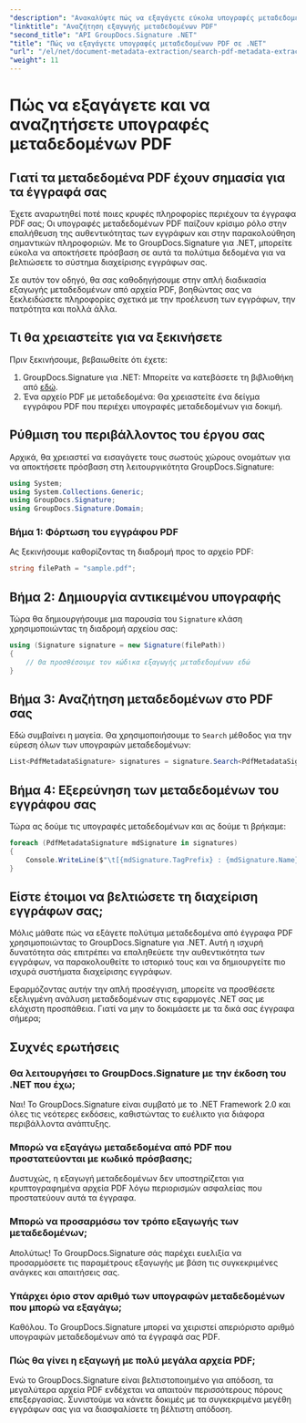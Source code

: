```yaml
---
"description": "Ανακαλύψτε πώς να εξαγάγετε εύκολα υπογραφές μεταδεδομένων PDF χρησιμοποιώντας το GroupDocs.Signature για .NET για να βελτιώσετε την ασφάλεια των εγγράφων και να βελτιώσετε τη διαχείριση πληροφοριών."
"linktitle": "Αναζήτηση εξαγωγής μεταδεδομένων PDF"
"second_title": "API GroupDocs.Signature .NET"
"title": "Πώς να εξαγάγετε υπογραφές μεταδεδομένων PDF σε .NET"
"url": "/el/net/document-metadata-extraction/search-pdf-metadata-extraction/"
"weight": 11
---
```


# Πώς να εξαγάγετε και να αναζητήσετε υπογραφές μεταδεδομένων PDF

## Γιατί τα μεταδεδομένα PDF έχουν σημασία για τα έγγραφά σας

Έχετε αναρωτηθεί ποτέ ποιες κρυφές πληροφορίες περιέχουν τα έγγραφα PDF σας; Οι υπογραφές μεταδεδομένων PDF παίζουν κρίσιμο ρόλο στην επαλήθευση της αυθεντικότητας των εγγράφων και στην παρακολούθηση σημαντικών πληροφοριών. Με το GroupDocs.Signature για .NET, μπορείτε εύκολα να αποκτήσετε πρόσβαση σε αυτά τα πολύτιμα δεδομένα για να βελτιώσετε το σύστημα διαχείρισης εγγράφων σας.

Σε αυτόν τον οδηγό, θα σας καθοδηγήσουμε στην απλή διαδικασία εξαγωγής μεταδεδομένων από αρχεία PDF, βοηθώντας σας να ξεκλειδώσετε πληροφορίες σχετικά με την προέλευση των εγγράφων, την πατρότητα και πολλά άλλα.

## Τι θα χρειαστείτε για να ξεκινήσετε

Πριν ξεκινήσουμε, βεβαιωθείτε ότι έχετε:

1. GroupDocs.Signature για .NET: Μπορείτε να κατεβάσετε τη βιβλιοθήκη από [εδώ](https://releases.groupdocs.com/signature/net/).
2. Ένα αρχείο PDF με μεταδεδομένα: Θα χρειαστείτε ένα δείγμα εγγράφου PDF που περιέχει υπογραφές μεταδεδομένων για δοκιμή.

## Ρύθμιση του περιβάλλοντος του έργου σας

Αρχικά, θα χρειαστεί να εισαγάγετε τους σωστούς χώρους ονομάτων για να αποκτήσετε πρόσβαση στη λειτουργικότητα GroupDocs.Signature:

```csharp
using System;
using System.Collections.Generic;
using GroupDocs.Signature;
using GroupDocs.Signature.Domain;
```

### Βήμα 1: Φόρτωση του εγγράφου PDF

Ας ξεκινήσουμε καθορίζοντας τη διαδρομή προς το αρχείο PDF:

```csharp
string filePath = "sample.pdf";
```

## Βήμα 2: Δημιουργία αντικειμένου υπογραφής

Τώρα θα δημιουργήσουμε μια παρουσία του `Signature` κλάση χρησιμοποιώντας τη διαδρομή αρχείου σας:

```csharp
using (Signature signature = new Signature(filePath))
{
    // Θα προσθέσουμε τον κώδικα εξαγωγής μεταδεδομένων εδώ
}
```

## Βήμα 3: Αναζήτηση μεταδεδομένων στο PDF σας

Εδώ συμβαίνει η μαγεία. Θα χρησιμοποιήσουμε το `Search` μέθοδος για την εύρεση όλων των υπογραφών μεταδεδομένων:

```csharp
List<PdfMetadataSignature> signatures = signature.Search<PdfMetadataSignature>(SignatureType.Metadata);
```

## Βήμα 4: Εξερεύνηση των μεταδεδομένων του εγγράφου σας

Τώρα ας δούμε τις υπογραφές μεταδεδομένων και ας δούμε τι βρήκαμε:

```csharp
foreach (PdfMetadataSignature mdSignature in signatures)
{
    Console.WriteLine($"\t[{mdSignature.TagPrefix} : {mdSignature.Name}] = {mdSignature.Value} ({mdSignature.Type})");
}
```

## Είστε έτοιμοι να βελτιώσετε τη διαχείριση εγγράφων σας;

Μόλις μάθατε πώς να εξάγετε πολύτιμα μεταδεδομένα από έγγραφα PDF χρησιμοποιώντας το GroupDocs.Signature για .NET. Αυτή η ισχυρή δυνατότητα σάς επιτρέπει να επαληθεύετε την αυθεντικότητα των εγγράφων, να παρακολουθείτε το ιστορικό τους και να δημιουργείτε πιο ισχυρά συστήματα διαχείρισης εγγράφων.

Εφαρμόζοντας αυτήν την απλή προσέγγιση, μπορείτε να προσθέσετε εξελιγμένη ανάλυση μεταδεδομένων στις εφαρμογές .NET σας με ελάχιστη προσπάθεια. Γιατί να μην το δοκιμάσετε με τα δικά σας έγγραφα σήμερα;

## Συχνές ερωτήσεις

### Θα λειτουργήσει το GroupDocs.Signature με την έκδοση του .NET που έχω;

Ναι! Το GroupDocs.Signature είναι συμβατό με το .NET Framework 2.0 και όλες τις νεότερες εκδόσεις, καθιστώντας το ευέλικτο για διάφορα περιβάλλοντα ανάπτυξης.

### Μπορώ να εξαγάγω μεταδεδομένα από PDF που προστατεύονται με κωδικό πρόσβασης;

Δυστυχώς, η εξαγωγή μεταδεδομένων δεν υποστηρίζεται για κρυπτογραφημένα αρχεία PDF λόγω περιορισμών ασφαλείας που προστατεύουν αυτά τα έγγραφα.

### Μπορώ να προσαρμόσω τον τρόπο εξαγωγής των μεταδεδομένων;

Απολύτως! Το GroupDocs.Signature σάς παρέχει ευελιξία να προσαρμόσετε τις παραμέτρους εξαγωγής με βάση τις συγκεκριμένες ανάγκες και απαιτήσεις σας.

### Υπάρχει όριο στον αριθμό των υπογραφών μεταδεδομένων που μπορώ να εξαγάγω;

Καθόλου. Το GroupDocs.Signature μπορεί να χειριστεί απεριόριστο αριθμό υπογραφών μεταδεδομένων από τα έγγραφά σας PDF.

### Πώς θα γίνει η εξαγωγή με πολύ μεγάλα αρχεία PDF;

Ενώ το GroupDocs.Signature είναι βελτιστοποιημένο για απόδοση, τα μεγαλύτερα αρχεία PDF ενδέχεται να απαιτούν περισσότερους πόρους επεξεργασίας. Συνιστούμε να κάνετε δοκιμές με τα συγκεκριμένα μεγέθη εγγράφων σας για να διασφαλίσετε τη βέλτιστη απόδοση.